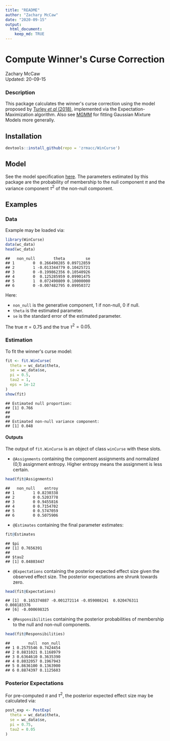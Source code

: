```yaml
---
title: "README"
author: "Zachary McCaw"
date: "2020-09-15"
output: 
  html_document: 
    keep_md: TRUE
--- 
```


# Compute Winner's Curse Correction

Zachary McCaw <br>
Updated: 20-09-15



### Description

This package calculates the winner's curse correction using the model proposed by [Turley *et al* (2018)](https://pubmed.ncbi.nlm.nih.gov/29292387/), implemented via the Expectation-Maximization algorithm. Also see [MGMM](https://github.com/zrmacc/MGMM) for fitting Gaussian Mixture Models more generally. 

## Installation


```r
devtools::install_github(repo = 'zrmacc/WinCurse')
```

## Model
See the model specification [here](https://github.com/zrmacc/WinCurse/blob/master/vignettes/Model.pdf). The parameters estimated by this package are the probability of membership to the null component $\pi$ and the variance component $\tau^{2}$ of the non-null component. 

## Examples

### Data

Example may be loaded via:


```r
library(WinCurse)
data(wc_data)
head(wc_data)
```

```
##   non_null        theta         se
## 1        0  0.266490285 0.09712859
## 2        1 -0.013344779 0.10425721
## 3        0 -0.199862356 0.10540926
## 4        0  0.125285959 0.09901475
## 5        1  0.072490809 0.10000000
## 6        0 -0.007482795 0.09950372
```

Here: 

* `non_null` is the generative component, 1 if non-null, 0 if null. 
* `theta` is the estimated parameter. 
* `se` is the standard error of the estimated parameter. 

The true $\pi = 0.75$ and the true $\tau^{2} = 0.05$. 

### Estimation

To fit the winner's curse model: 

```r
fit <- fit.WinCurse(
  theta = wc_data$theta,
  se = wc_data$se,
  pi = 0.5,
  tau2 = 1,
  eps = 1e-12
)
show(fit)
```

```
## Estimated null proportion:
## [1] 0.766
## 
## 
## Estimated non-null variance component:
## [1] 0.048
```

#### Outputs

The output of `fit.WinCurse` is an object of class `winCurse` with these slots.

* `@Assignments` containing the component assignments and normalized (0,1) assignment entropy. Higher entropy means the assignment is less certain. 


```r
head(fit@Assignments)
```

```
##   non_null    entroy
## 1        1 0.8230338
## 2        0 0.5203778
## 3        0 0.9455816
## 4        0 0.7154702
## 5        0 0.5747059
## 6        0 0.5075906
```

* `@Estimates` containing the final parameter estimates:


```r
fit@Estimates
```

```
## $pi
## [1] 0.7656391
## 
## $tau2
## [1] 0.04803447
```

* `@Expectations` containing the posterior expected effect size given the observed effect size. The posterior expectations are shrunk towards zero. 


```r
head(fit@Expectations)
```

```
## [1]  0.165374887 -0.001272114 -0.059008241  0.020476311  0.008183376
## [6] -0.000698325
```
* `@Responsibilities` containing the posterior probabilities of membership to the null and non-null components. 


```r
head(fit@Responsibilities)
```

```
##        null  non_null
## 1 0.2575546 0.7424454
## 2 0.8831021 0.1168979
## 3 0.6364610 0.3635390
## 4 0.8032057 0.1967943
## 5 0.8636100 0.1363900
## 6 0.8874397 0.1125603
```

### Posterior Expectations
For pre-computed $\pi$ and $\tau^{2}$, the posterior expected effect size may be calculated via:

```r
post_exp <- PostExp(
  theta = wc_data$theta,
  se = wc_data$se,
  pi = 0.75,
  tau2 = 0.05
)
```
